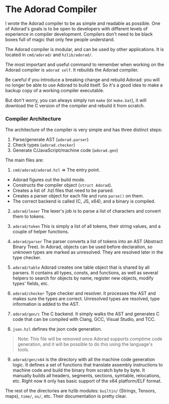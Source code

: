 # The Adorad Compiler 

I wrote the Adorad compiler to be as simple and readable as possible.  One of Adorad's goals is to be open to developers with 
different levels of experience in compiler development. Compilers don't need to be black boxes full of magic that only few 
people understand.

The Adorad compiler is modular, and can be used by other applications. It is located in `cmd/adorad/` and `hzlib/adorad/`.

The most important and useful command to remember when working on the Adorad compiler is `adorad self`. It rebuilds the Adorad 
compiler.

Be careful if you introduce a breaking change and rebuild Adorad: you will no longer be able to use Adorad to build itself. So 
it's a good idea to make a backup copy of a working compiler executable.

But don't worry, you can always simply run `make` (or `make.bat`), it will download the C version of the compiler and rebuild 
it from scratch.


### Compiler Architecture 
The architecture of the compiler is very simple and has three distinct steps:

1. Parse/generate AST (`adorad.parser`)
2. Check types (`adorad.checker`)
3. Generate C/JavaScript/machine code (`adorad.gen`)


The main files are:

1. `cmd/adorad/adorad.hzl` => The entry point.

- Adorad figures out the build mode.
- Constructs the compiler object (`struct Adorad`).
- Creates a list of .hzl files that need to be parsed.
- Creates a parser object for each file and runs `parse()` on them.
- The correct backend is called (C, JS, x64), and a binary is compiled.

2. `adorad/lexer` The lexer's job is to parse a list of characters and convert them to tokens.

3. `adorad/token` This is simply a list of all tokens, their string values, and a couple of helper functions.

4. `adorad/parser` The parser converts a list of tokens into an AST (Abstract Binary Tree). 
In Adorad, objects can be used before declaration, so unknown types are marked as unresolved. They are resolved later in the 
type checker.

5. `adorad/table` Adorad creates one table object that is shared by all parsers. It contains all types, consts, and functions, 
as well as several helpers to search for objects by name, register new objects, modify types' fields, etc.

6. `adorad/checker` Type checker and resolver. It processes the AST and makes sure the types are correct. Unresolved types are 
resolved, type information is added to the AST.

7. `adorad/gen/c` The C backend. It simply walks the AST and generates C code that can be compiled with Clang, GCC, Visual 
Studio, and TCC.

8. `json.hzl` defines the json code generation. 
> Note: This file will be removed once Adorad supports comptime code generation, and it will be possible to do this using the 
language's tools.

9. `adorad/gen/x64` is the directory with all the machine code generation logic. It defines a set of functions that translate 
assembly instructions to machine code and build the binary from scratch byte by byte. It manually builds all headers, 
segments, sections, symtable, relocations, etc. Right now it only has basic support of the x64 platform/ELF format.

The rest of the directories are hzlib modules: `builtin/` (Strings, Tensors, maps), `time/`, `os/`, etc. Their documentation is pretty clear.